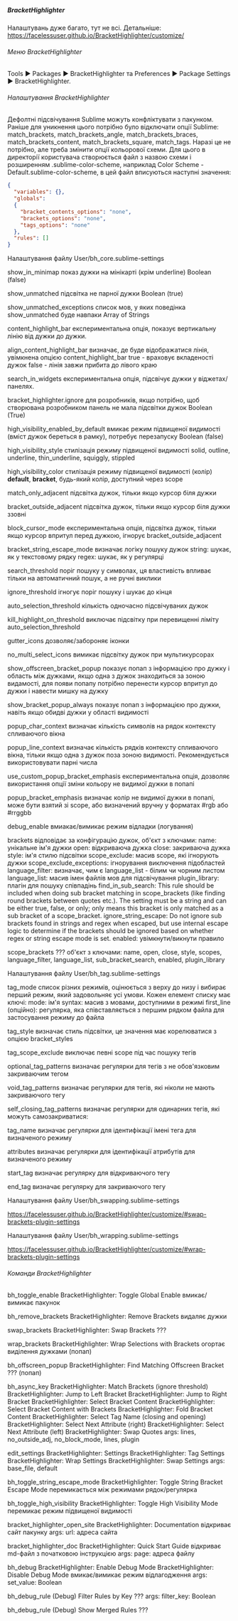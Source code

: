 ##### BracketHighlighter

Налаштувань дуже багато, тут не всі. Детальніше:
https://facelessuser.github.io/BracketHighlighter/customize/


###### Меню BracketHighlighter

Tools ▶ Packages ▶ BracketHighlighter та
Preferences ▶ Package Settings ▶ BracketHighlighter.


###### Налаштування BracketHighlighter

Дефолтні підсвічування Sublime можуть конфліктувати з пакунком. Раніше для
уникнення цього потрібно було відключати опції Sublime: match_brackets,
match_brackets_angle, match_brackets_braces, match_brackets_content,
match_brackets_square, match_tags. Наразі це не потрібно, але треба змінити
опції кольорової схеми. Для цього в директорії користувача створюється файл з
назвою схеми і розширенням .sublime-color-scheme, наприклад
Color Scheme - Default.sublime-color-scheme, в цей файл вписуються наступні
значення:

```json
{
  "variables": {},
  "globals":
  {
    "bracket_contents_options": "none",
    "brackets_options": "none",
    "tags_options": "none"
  },
  "rules": []
}
```


Налаштування файлу User/bh_core.sublime-settings

show_in_minimap                    показ дужки на мінікарті (крім underline)
                                   Boolean (false)

show_unmatched                     підсвітка не парної дужки
                                   Boolean (true)

show_unmatched_exceptions          список мов, у яких поведінка show_unmatched
                                   буде навпаки
                                   Array of Strings

content_highlight_bar              експериментальна опція, показує вертикальну
                                   лінію від дужки до дужки.

align_content_highlight_bar        визначає, де буде відображатися лінія, увімкнена
                                   опцією content_highlight_bar
                                   true - враховує вкладеності дужок
                                   false - лінія завжи прибита до лівого краю

search_in_widgets                  експериментальна опція, підсвічує дужки у віджетах/
                                   панелях.

bracket_highlighter.ignore         для розробників, якщо потрібно, щоб створювана
                                   розробником панель не мала підсвітки дужок
                                   Boolean (True)

high_visibility_enabled_by_default вмикає режим підвищеної видимості (вміст
                                   дужок береться в рамку), потребує перезапуску
                                   Boolean (false)

high_visibility_style              стилізація режиму підвищеної видимості
                                   solid, outline, underline, thin_underline,
                                   squiggly, stippled

high_visibility_color              стилізація режиму підвищеної видимості (колір)
                                   __default__, __bracket__, будь-який колір,
                                   доступний через scope

match_only_adjacent                підсвітка дужок, тільки якщо курсор біля дужки

bracket_outside_adjacent           підсвітка дужок, тільки якщо курсор біля
                                   дужки ззовні

block_cursor_mode                  експериментальна опція, підсвітка дужок,
                                   тільки якщо курсор впритул перед дужкою,
                                   ігнорує bracket_outside_adjacent

bracket_string_escape_mode         визначає логіку пошуку дужок
                                   string: шукає, як у текстовому рядку
                                   regex: шукає, як у регулярці

search_threshold                   поріг пошуку у символах, ця властивість
                                   впливає тільки на автоматичний пошук, а не
                                   ручні виклики

ignore_threshold                   ігногує поріг пошуку і шукає до кінця

auto_selection_threshold           кількість одночасно підсвічуваних дужок

kill_highlight_on_threshold        виключає підсвітку при перевищенні ліміту
                                   auto_selection_threshold

gutter_icons                       дозволяє/забороняє іконки

no_multi_select_icons              вимикає підсвітку дужок при мультикурсорах

show_offscreen_bracket_popup       показує попап з інформацією про дужку і
                                   область між дужками, якщо одна з дужок 
                                   знаходиться за зоною видамості, для появи
                                   попапу потрібно перенести курсор впритул до
                                   дужки і навести мишку на дужку

show_bracket_popup_always          показує попап з інформацією про дужки, навіть
                                   якщо обидві дужки у області видимості

popup_char_context                 визначає кількість символів на рядок
                                   контексту спливаючого вікна

popup_line_context                 визначає кількість рядків контексту
                                   спливаючого вікна, тільки якщо одна з дужок
                                   поза зоною видимості. Рекомендується
                                   використовувати парні числа

use_custom_popup_bracket_emphasis  експериментальна опція, дозволяє використання
                                   опції зміни кольору не видимої дужки в попапі 

popup_bracket_emphasis             визначає колір не видимої дужки в попапі,
                                   може бути взятий зі scope, або визначений
                                   вручну у форматах #rgb або #rrggbb

debug_enable                       вмиакає/вимикає режим відладки (логування)

brackets                           відповідає за конфігурацію дужок, об'єкт з
                                   ключами:
                                     name: унікальне ім'я дужки
                                     open: відкриваюча дужка
                                     close: закриваюча дужка
                                     style: ім'я стилю підсвітки
                                     scope_exclude: масив scope, які ігнорують
                                       дужки
                                     scope_exclude_exceptions: ігнорування
                                       виключення підобластей
                                     language_filter: визначає, чим є
                                       language_list - білим чи чорним листом
                                     language_list: масив імен файлів мов для
                                       підсвічування
                                     plugin_library: плагін для пошуку співпадінь
                                     find_in_sub_search: This rule should be
                                       included when doing sub bracket matching
                                       in scope_brackets (like finding round
                                       brackets between quotes etc.). The
                                       setting must be a string and can be
                                       either true, false, or only; only means
                                       this bracket is only matched as a sub
                                       bracket of a scope_bracket.
                                     ignore_string_escape: Do not ignore sub
                                       brackets found in strings and regex when
                                       escaped, but use internal escape logic to
                                       determine if the brackets should be
                                       ignored based on whether regex or string
                                       escape mode is set.
                                     enabled: увімкнути/викнути правило

scope_brackets                     ??? об'єкт з ключами: name, open, close,
                                   style, scopes, language_filter, language_list,
                                   sub_bracket_search, enabled, plugin_library



Налаштування файлу User/bh_tag.sublime-settings

tag_mode                           список різних режимів, оцінюється з верху до
                                   низу і вибирає перший режим, який задовольняє
                                   усі умови. Кожен елемент списку має ключі:
                                     mode: ім'я
                                     syntax: масив з мовами, доступними в режимі
                                     first_line (опційно): регулярка, яка
                                       співставляється з першим рядком файла для
                                       застосування режиму до файла

tag_style                          визначає стиль підсвітки, це значення має
                                   корелюватися з опцією bracket_styles

tag_scope_exclude                  виключає певні scope під час пошуку тегів

optional_tag_patterns              визначає регулярки для тегів з не
                                   обов'язковим закриваючим тегом

void_tag_patterns                  визначає регулярки для тегів, які ніколи не
                                   мають закриваючого тегу

self_closing_tag_patterns          визначає регулярки для одинарних тегів, які
                                   можуть самозакриватися: <tag/>

tag_name                           визначає регулярки для ідентифікації імені
                                   тега для визначеного режиму

attributes                         визначає регулярки для ідентифікації
                                   атрибутів для визначеного режиму

start_tag                          визначає регулярку для відкриваючого тегу

end_tag                            визначає регулярку для закриваючого тегу


Налаштування файлу User/bh_swapping.sublime-settings

https://facelessuser.github.io/BracketHighlighter/customize/#swap-brackets-plugin-settings


Налаштування файлу User/bh_wrapping.sublime-settings

https://facelessuser.github.io/BracketHighlighter/customize/#wrap-brackets-plugin-settings


###### Команди BracketHighlighter

bh_toggle_enable              BracketHighlighter: Toggle Global Enable
                              вмикає/вимикає пакунок

bh_remove_brackets            BracketHighlighter: Remove Brackets
                              видаляє дужки

swap_brackets                 BracketHighlighter: Swap Brackets
                              ???

wrap_brackets                 BracketHighlighter: Wrap Selections with Brackets
                              огортає виділення дужками (попап)

bh_offscreen_popup            BracketHighlighter: Find Matching Offscreen Bracket
                              ??? (попап)

bh_async_key                  BracketHighlighter: Match Brackets (ignore threshold)
                              BracketHighlighter: Jump to Left Bracket
                              BracketHighlighter: Jump to Right Bracket
                              BracketHighlighter: Select Bracket Content
                              BracketHighlighter: Select Bracket Content with Brackets
                              BracketHighlighter: Fold Bracket Content
                              BracketHighlighter: Select Tag Name (closing and opening)
                              BracketHighlighter: Select Next Attribute (right)
                              BracketHighlighter: Select Next Attribute (left)
                              BracketHighlighter: Swap Quotes
                              args:
                                lines, no_outside_adj, no_block_mode, lines,
                                plugin

edit_settings                 BracketHighlighter: Settings
                              BracketHighlighter: Tag Settings
                              BracketHighlighter: Wrap Settings
                              BracketHighlighter: Swap Settings
                              args:
                                base_file, default

bh_toggle_string_escape_mode  BracketHighlighter: Toggle String Bracket Escape Mode
                              перемикається між режимами рядок/регулярка

bh_toggle_high_visibility     BracketHighlighter: Toggle High Visibility Mode
                              перемикає режим підвищеної видимості

bracket_highlighter_open_site BracketHighlighter: Documentation
                              відкриває сайт пакунку
                              args:
                                url: адреса сайта

bracket_highlighter_doc       BracketHighlighter: Quick Start Guide
                              відкриває md-файл з початковою інструкцією
                              args:
                                page: адреса файлу

bh_debug                      BracketHighlighter: Enable Debug Mode
                              BracketHighlighter: Disable Debug Mode
                              вмикає/вимикає режим відлагодження
                              args:
                                set_value: Boolean

bh_debug_rule                  (Debug) Filter Rules by Key
                               ???
                               args:
                                 filter_key: Boolean

bh_debug_rule                  (Debug) Show Merged Rules
                               ???